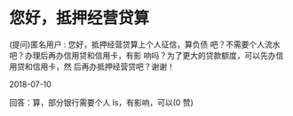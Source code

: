 # 您好，抵押经营贷算

(提问)匿名用户 : 您好，抵押经营贷算上个人征信，算负债 吧？不需要个人流水吧？办理后再办信用贷和信用卡，有影 响吗？为了更大的贷款额度，可以先办信用贷和信用卡，然 后再办抵押经营贷吧？谢谢！

2018-07-10

回答：算，部分银行需要个人 ls，有影响，可以(0 赞)